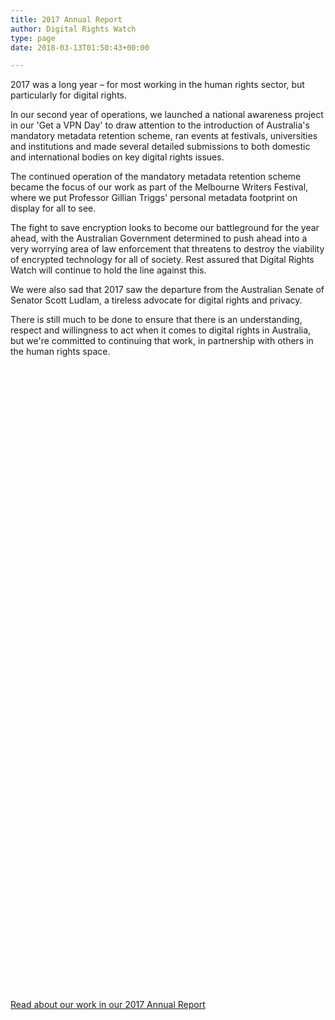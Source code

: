 ```yaml
---
title: 2017 Annual Report
author: Digital Rights Watch
type: page
date: 2018-03-13T01:50:43+00:00

---
```

2017 was a long year &#8211; for most working in the human rights sector, but particularly for digital rights.

In our second year of operations, we launched a national awareness project in our 'Get a VPN Day' to draw attention to the introduction of Australia's mandatory metadata retention scheme, ran events at festivals, universities and institutions and made several detailed submissions to both domestic and international bodies on key digital rights issues.

The continued operation of the mandatory metadata retention scheme became the focus of our work as part of the Melbourne Writers Festival, where we put Professor Gillian Triggs' personal metadata footprint on display for all to see.

The fight to save encryption looks to become our battleground for the year ahead, with the Australian Government determined to push ahead into a very worrying area of law enforcement that threatens to destroy the viability of encrypted technology for all of society. Rest assured that Digital Rights Watch will continue to hold the line against this.

We were also sad that 2017 saw the departure from the Australian Senate of Senator Scott Ludlam, a tireless advocate for digital rights and privacy.

There is still much to be done to ensure that there is an understanding, respect and willingness to act when it comes to digital rights in Australia, but we're committed to continuing that work, in partnership with others in the human rights space.

<div data-configid="29076025/59172787" style="width:100%; height:1000px;" class="issuuembed">
</div>



<p class="p1">
  <a href="/wp-content/uploads/2018/03/DRW_annual_report_2017_web.pdf">Read about our work in our 2017 Annual Report</a>
</p>
